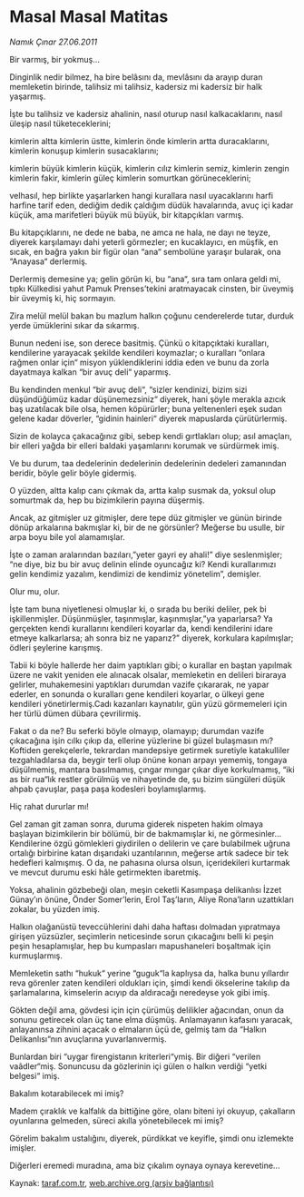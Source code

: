 # Masal Masal Matitas

*Namık Çınar 27.06.2011*

<div class="yazi"><p>Bir varmış, bir yokmuş...</p>
<p>Dinginlik nedir bilmez, ha bire belâsını da, mevlâsını da arayıp duran memleketin birinde, talihsiz mi talihsiz, kadersiz mi kadersiz bir halk yaşarmış.</p>
<p>İşte bu talihsiz ve kadersiz ahalinin, nasıl oturup nasıl kalkacaklarını, nasıl üleşip nasıl tüketeceklerini;</p>
<p>kimlerin altta kimlerin üstte, kimlerin önde kimlerin artta duracaklarını, kimlerin konuşup kimlerin susacaklarını;</p>
<p>kimlerin büyük kimlerin küçük, kimlerin cılız kimlerin semiz, kimlerin zengin kimlerin fakir, kimlerin güleç kimlerin somurtkan görüneceklerini;</p>
<p>velhasıl, hep birlikte yaşarlarken hangi kurallara nasıl uyacaklarını harfi harfine tarif eden, dediğim dedik çaldığım düdük havalarında, avuç içi kadar küçük, ama marifetleri büyük mü büyük, bir kitapçıkları varmış.</p>
<p>Bu kitapçıklarını, ne dede ne baba, ne amca ne hala, ne dayı ne teyze, diyerek karşılamayı dahi yeterli görmezler; en kucaklayıcı, en müşfik, en sıcak, en bağra yakın bir figür olan “ana“ sembolüne yaraşır bularak, ona “Anayasa“ derlermiş.</p>
<p>Derlermiş demesine ya; gelin görün ki, bu “ana“, sıra tam onlara geldi mi, tıpkı Külkedisi yahut Pamuk Prenses’tekini aratmayacak cinsten, bir üveymiş bir üveymiş ki, hiç sormayın.</p>
<p>Zira melül melül bakan bu mazlum halkın çoğunu cenderelerde tutar, durduk yerde ümüklerini sıkar da sıkarmış.</p>
<p>Bunun nedeni ise, son derece basitmiş. Çünkü o kitapçıktaki kuralları, kendilerine yarayacak şekilde kendileri koymazlar; o kuralları “onlara rağmen onlar için“ misyon yüklendiklerini iddia eden ve bunu da zorla dayatmaya kalkan “bir avuç deli“ yaparmış.</p>
<p>Bu kendinden menkul “bir avuç deli“, “sizler kendinizi, bizim sizi düşündüğümüz kadar düşünemezsiniz“ diyerek, hani şöyle merakla azıcık baş uzatılacak bile olsa, hemen köpürürler; buna yeltenenleri eşek sudan gelene kadar döverler, “gidinin hainleri“ diyerek mapuslarda çürütürlermiş.</p>
<p>Sizin de kolayca çakacağınız gibi, sebep kendi gırtlakları olup; asıl amaçları, bir elleri yağda bir elleri baldaki yaşamlarını korumak ve sürdürmek imiş.</p>
<p>Ve bu durum, taa dedelerinin dedelerinin dedelerinin dedeleri zamanından beridir, böyle gelir böyle gidermiş.</p>
<p>O yüzden, altta kalıp canı çıkmak da, artta kalıp susmak da, yoksul olup somurtmak da, hep bu bizimkilerin payına düşermiş.</p>
<p>Ancak, az gitmişler uz gitmişler, dere tepe düz gitmişler ve günün birinde dönüp arkalarına bakmışlar ki, bir de ne görsünler? Meğerse bu usulle, bir arpa boyu bile yol alamamışlar.</p>
<p>İşte o zaman aralarından bazıları,”yeter gayri ey ahali!” diye seslenmişler; “ne diye, biz bu bir avuç delinin elinde oyuncağız ki? Kendi kurallarımızı gelin kendimiz yazalım, kendimizi de kendimiz yönetelim”, demişler.</p>
<p>Olur mu, olur.</p>
<p>İşte tam buna niyetlenesi olmuşlar ki, o sırada bu beriki deliler, pek bi işkillenmişler. Düşünmüşler, taşınmışlar, kaşınmışlar,”ya yaparlarsa? Ya gerçekten kendi kurallarını kendileri koyarlar da, kendi kendilerini idare etmeye kalkarlarsa; ah sonra biz ne yaparız?” diyerek, korkulara kapılmışlar; ödleri şeylerine karışmış.</p>
<p>Tabii ki böyle hallerde her daim yaptıkları gibi; o kurallar en baştan yapılmak üzere ne vakit yeniden ele alınacak olsalar, memleketin en delileri biraraya gelirler, muhakemesini yaptıkları durumdan vazife çıkararak, ne yapar ederler, en sonunda o kuralları gene kendileri koyarlar, o ülkeyi gene kendileri yönetirlermiş.Cadı kazanları kaynatılır, gün yüzü görmemeleri için her türlü dümen dübara çevrilirmiş.</p>
<p>Fakat o da ne? Bu seferki böyle olmayıp, olamayıp; durumdan vazife çıkacağına işin cılkı çıkıp da, ellerine yüzlerine bi güzel bulaşmasın mı? Koftiden gerekçelerle, tekrardan mandepsiye getirmek suretiyle katakulliler tezgahladılarsa da, beygir terli olup önüne konan arpayı yememiş, tongaya düşülmemiş, mantara basılmamış, çıngar mıngar çıkar diye korkulmamış, “iki as bir rua“lık restler görülmüş ve nihayetinde de, şu bizim süngüleri düşük ahpab çavuşlar, paşa paşa kodesleri boylamışlarmış.</p>
<p>Hiç rahat dururlar mı!</p>
<p>Gel zaman git zaman sonra, duruma giderek nispeten hakim olmaya başlayan bizimkilerin bir bölümü, bir de bakmamışlar ki, ne görmesinler... Kendilerine özgü gömlekleri giydirilen o delilerin ve çare bulabilmek uğruna ortalığı birbirine katan dışarıdaki uzantılarının, meğerse artık sadece bir tek hedefleri kalmışmış. O da, ne pahasına olursa olsun, içeridekileri kurtarmak ve mevcut durumu eski hâle getirmekten ibaretmiş.</p>
<p>Yoksa, ahalinin gözbebeği olan, meşin ceketli Kasımpaşa delikanlısı İzzet Günay’ın önüne, Önder Somer’lerin, Erol Taş’ların, Aliye Rona’ların uzattıkları zokalar, bu yüzden imiş.</p>
<p>Halkın olağanüstü teveccühlerini dahi daha haftası dolmadan yıpratmaya girişen yüzsüzler, seçimlerin neticesinde sorun çıkacağını belli ki peşin peşin hesaplamışlar, hep bu kumpasları mapushaneleri boşaltmak için kurmuşlarmış.</p>
<p>Memleketin sathı “hukuk“ yerine “guguk“la kaplıysa da, halka bunu yıllardır reva görenler zaten kendileri oldukları için, şimdi kendi ökselerine takılıp da şarlamalarına, kimselerin acıyıp da aldıracağı neredeyse yok gibi imiş.</p>
<p>Gökten değil ama, gövdesi için için çürümüş delilikler ağacından, onun da sonunu getirecek olan üç tane elma düşmüş. Anlamayanın kafasını yaracak, anlayanınsa zihnini açacak o elmaların üçü de, gelmiş tam da “Halkın Delikanlısı“nın avuçlarına yuvarlanıvermiş.</p>
<p>Bunlardan biri “uygar firengistanın kriterleri“ymiş. Bir diğeri “verilen vaâdler“miş. Sonuncusu da gözlerinin içi gülen o halkın verdiği “yetki belgesi“ imiş.</p>
<p>Bakalım kotarabilecek mi imiş?</p>
<p>Madem çıraklık ve kalfalık da bittiğine göre, olanı biteni iyi okuyup, çakalların oyunlarına gelmeden, süreci akılla yönetebilecek mi imiş?</p>
<p>Görelim bakalım ustalığını, diyerek, pürdikkat ve keyifle, şimdi onu izlemekte imişler.</p>
<p>Diğerleri eremedi muradına, ama biz çıkalım oynaya oynaya kerevetine...</p>
</div>

Kaynak: [taraf.com.tr](http://www.taraf.com.tr/namik-cinar/makale-masal-masal-matitas.htm), [web.archive.org (arşiv bağlantısı)](http://web.archive.org/web/20131107180303/http://www.taraf.com.tr/namik-cinar/makale-masal-masal-matitas.htm)
